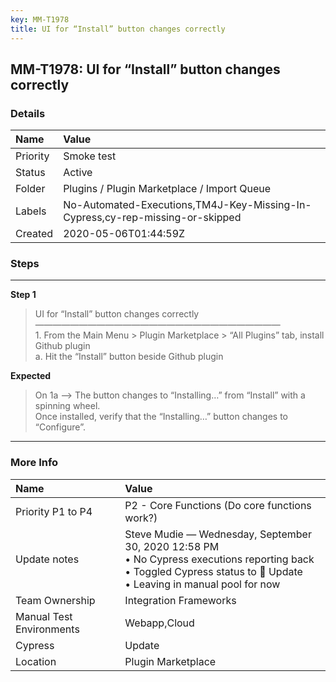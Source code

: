 ```yaml
---
key: MM-T1978
title: UI for “Install” button changes correctly
---
```


## MM-T1978: UI for “Install” button changes correctly

### Details

| Name     | Value                                                                         |
| :------- | :---------------------------------------------------------------------------- |
| Priority | Smoke test                                                                    |
| Status   | Active                                                                        |
| Folder   | Plugins / Plugin Marketplace / Import Queue                                   |
| Labels   | No-Automated-Executions,TM4J-Key-Missing-In-Cypress,cy-rep-missing-or-skipped |
| Created  | 2020-05-06T01:44:59Z                                                          |

### Steps

<hr/>

**Step 1**

> <article>UI for “Install” button changes correctly<br>————————————————————————————<br>1. From the Main Menu &gt; Plugin Marketplace &gt; “All Plugins” tab, install Github plugin<br>a. Hit the “Install” button beside Github plugin</article>

**Expected**

> <article>On 1a --&gt; The button changes to &ldquo;Installing&hellip;&rdquo; from &ldquo;Install&rdquo; with a spinning wheel.<br />Once installed, verify that the &ldquo;Installing&hellip;&rdquo; button changes to &ldquo;Configure&rdquo;.</article>

<hr/>

### More Info

| Name                     | Value                                                                                                                                                                      |
| :----------------------- | :------------------------------------------------------------------------------------------------------------------------------------------------------------------------- |
| Priority P1 to P4        | P2 - Core Functions (Do core functions work?)                                                                                                                              |
| Update notes             | Steve Mudie — Wednesday, September 30, 2020 12:58 PM<br>• No Cypress executions reporting back<br>• Toggled Cypress status to 🔧 Update<br>• Leaving in manual pool for now |
| Team Ownership           | Integration Frameworks                                                                                                                                                     |
| Manual Test Environments | Webapp,Cloud                                                                                                                                                               |
| Cypress                  | Update                                                                                                                                                                     |
| Location                 | Plugin Marketplace                                                                                                                                                         |
